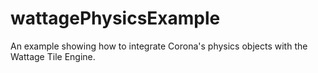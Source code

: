 # wattagePhysicsExample
An example showing how to integrate Corona's physics objects with the Wattage Tile Engine.
